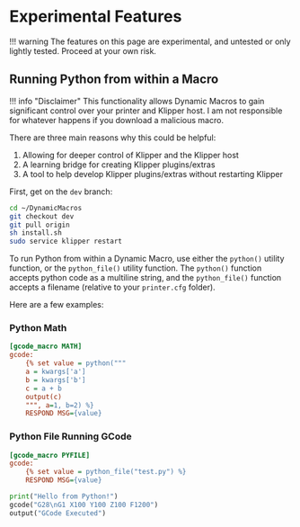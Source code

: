 # Experimental Features

!!! warning
    The features on this page are experimental, and untested or only lightly tested. Proceed at your own risk.

## Running Python from within a Macro

!!! info "Disclaimer"
    This functionality allows Dynamic Macros to gain significant control over your printer and Klipper host. I am not responsible for whatever happens if you download a malicious macro.

There are three main reasons why this could be helpful:

1. Allowing for deeper control of Klipper and the Klipper host
2. A learning bridge for creating Klipper plugins/extras
3. A tool to help develop Klipper plugins/extras without restarting Klipper

First, get on the `dev` branch:

```sh
cd ~/DynamicMacros
git checkout dev
git pull origin
sh install.sh
sudo service klipper restart
```

To run Python from within a Dynamic Macro, use either the `python()` utility function, or the `python_file()` utility function. The `python()` function accepts python code as a multiline string, and the `python_file()` function accepts a filename (relative to your `printer.cfg` folder).

Here are a few examples:

### Python Math

```cfg title="macros.cfg"
[gcode_macro MATH]
gcode:
    {% set value = python("""
    a = kwargs['a']
    b = kwargs['b']
    c = a + b
    output(c)
    """, a=1, b=2) %}
    RESPOND MSG={value}
```

### Python File Running GCode

```cfg title="macros.cfg"
[gcode_macro PYFILE]
gcode:
    {% set value = python_file("test.py") %}
    RESPOND MSG={value}
```

```py title="test.py"
print("Hello from Python!")
gcode("G28\nG1 X100 Y100 Z100 F1200")
output("GCode Executed")
```
